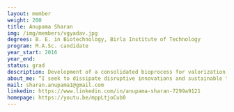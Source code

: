 ```yaml
---
layout: member
weight: 200
title: Anupama Sharan
img: /img/members/vgyadav.jpg
degrees: B. E. in Biotechnology, Birla Institute of Technology 
program: M.A.Sc. candidate
year_start: 2016
year_end:
status: grad
description: Development of a consolidated bioprocess for valorization of lignocellulosic waste streams such as pulp and paper mill sludge using metagenomics and metabolic engineering
about_me: “I seek to dissipate disruptive innovations and sustainable thinking within society through my research, advocacy and outreach.” 
mail: sharan.anupama1@gmail.com
linkedin: https://www.linkedin.com/in/anupama-sharan-7299a9121
homepage: https://youtu.be/mppLtjoCub0
---
```

